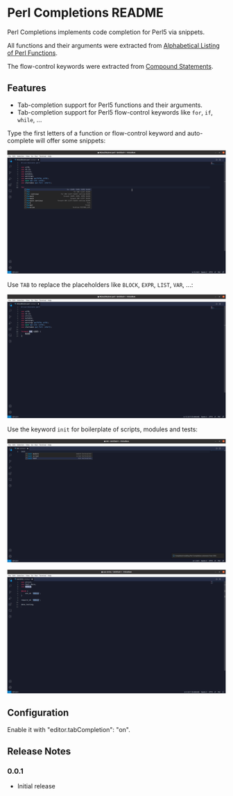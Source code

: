 # Perl Completions README

Perl Completions implements code completion for Perl5 via snippets.

All functions and their arguments were extracted from [Alphabetical Listing of Perl Functions](https://perldoc.perl.org/perlfunc#Alphabetical-Listing-of-Perl-Functions).

The flow-control keywords were extracted from [Compound Statements](https://perldoc.perl.org/perlsyn#Compound-Statements).

## Features

- Tab-completion support for Perl5 functions and their arguments.
- Tab-completion support for Perl5 flow-control keywords like `for`, `if`, `while`, ... 

Type the first letters of a function or flow-control keyword and auto-complete will offer some snippets:

![auto-complete snippets](./images/function.png)

Use `TAB` to replace the placeholders like `BLOCK`, `EXPR`, `LIST`, `VAR`, ...: 

![tab stops](./images/function-arguments.png)

Use the keyword `init` for boilerplate of scripts, modules and tests:

![init boilerplate](./images/init.png)

![test boilerplate](./images/init-test.png)

## Configuration

Enable it with "editor.tabCompletion": "on".

## Release Notes

### 0.0.1

- Initial release
